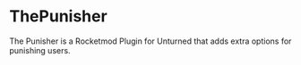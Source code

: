 # ThePunisher
The Punisher is a Rocketmod Plugin for Unturned that adds extra options for punishing users.
